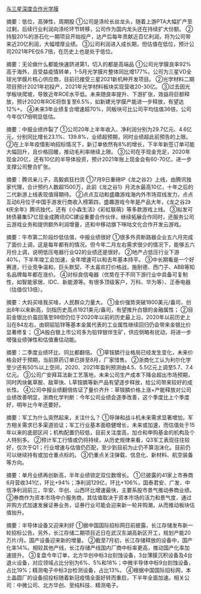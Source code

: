<a href="https://image.xuangubao.cn/FjWoyDuj1sDrPY2BCSNcbqQQdtno">与三星深度合作光学膜</a><br>


摘要：低位，高弹性，周期股 ①公司是涤纶长丝龙头，随着上游PTA大幅扩产至过剩，后续行业利润向涤纶环节转移，公司作为国内龙头还在持续扩大份额。 ②持股20%的浙石化一期项目开始投产，达产后每年贡献近百亿利润，将为公司带来近20亿利润，大幅增厚业绩。 ③公司利润进入成长期，但估值在低位，预计公司2021年PE仅6.7倍，在历史上也是处于低位。



摘要：无论做什么都能快速跻进第1，切入的都是高端品 ①公司光学膜良率92%高于海外，且受益疫情转单，1-5月光学膜片整体同比增177%。公司为三星VD全球光学膜片核心供应商，目前已接受三星2021新机种开发项目。 ②光学材料二期项目预计2021年初投产，2021年光学材料板块实现营收20-30亿。 ③过去因光学板块爬坡，导致近年ROE水平低。未来随良率提升、下游扩张，效益将巨额释放，预计2020年ROE将恢复至6.5%，如新建光学膜产能进一步释放，有望达12%+。 ④未来3年业绩复合增速超70%，同板块可比公司平均估值36倍，公司今年仅17倍明显低估。



摘要：中报业绩炸裂了 ①公司20年上半年收入、净利润分别为29.7亿元、4.6亿元，分别同比增长23.1%、139.8%，业绩超预期，同时业绩超此前预告的上限。 ②在上半年疫情影响招标情况下，新订单依然有8%的增长，下半年新签订单可能大幅回升，且价格回暖，推动毛利率继续上限。 ③公司在手现金充足，2020年现金20亿，还有10亿的半导体投资，预计2021年账上现金会有60-70亿，进一步支撑公司整合扩张。



摘要：腾讯亲儿子，高毅疯狂扫货 ①7月9日重磅IP《龙之谷2》上线，由腾讯独家代理，合计预约人数超1500万，此前《龙之谷1》月流水最高10亿，十年之后的二代新游上线表现值得期待。 ②点点互动和盛趣游戏海内外市场双线发力，点点互动6月位于中国手游发行商收入榜第四，盛趣游戏今年是产品大年，《龙之谷2》《庆余年》腾讯独代，还有《小森生活》《彩虹联萌》等多款游戏上线。 ③拟发可转债募集57亿现金成腾讯IDC建设重要合作伙伴，继续拓展合作同时，还服务公司云游戏业务和提供额外利润增量，还和中移动旗下咪咕文化合作开发云游戏。




摘要：牛市第二阶段炒低估值，中报业绩很好 ①很多外资断路器企业五六月完成了面价上调，这是每年都有的情况。但今年二月左右需求很少的情况下，能够五六月份上调，说明低压电器行业Q2的业绩还是很好。 ②地产占低压行业下游40%，下半年竣工会加速，全年增速可以和去年基本持平。 ③中长期看是一个好赛道，行业竞争温和，巨头默契，不太喜欢打价格战，施耐德、西门子、ABB等知名品牌每年都在涨价。 ④对标良信电器（优势在于不同下游行业中具备可复制性，如智能家居、IDC、新能源等。有很多顶级客户，万科、华为等）、正泰电器（估值仅13倍）。



摘要：大妈买啥我买啥，人民群众力量大。 ①金价强势突破1800美元/盎司，创出8年以来新高，剑指历史高点1921美元/盎司，有望推升白银的金融属性； ②目前金银比价虽回落至98但仍位于2020年以前的历史最上沿，2020年以前历史上沿在84左右，由铜铝铅锌等基本金属代表的工业属性继续回归仍会带来金银比价显著修复； ③A股白银上市公司多为铅锌银伴生矿，供应侧略有扰动，将进一步增强业绩弹性和估值重估动能。



摘要：二季度业绩环比、同比都翻倍。 ①草铵膦行业格局已经发生变化，未来价格会好于预期，当前原药订单已排至8月，厂家惜售。 ②浙商化工认为利尔化学至少还有50%以上空间，2020、2021年盈利预测由4.5、5.5亿元上调至5.7、7.4亿元。 ③公司广安拜耳法新工艺落地，未来公司生产成本下降会超出市场预期，同时丙炔氟草胺、敌草快、L草铵膦等新产品有望逐步释放，给公司带来较好的成长性。 ④公司中报业绩翻倍佐证了量价齐升：草铵膦价格上涨+产能释放对公司业绩改善明显，浙商化学判断：今年公司业绩会逐季改善，这个季度比上个季度好，明年比今年还要好。


摘要：军工为什么突然起来，关注什么？ ①导弹和战斗机未来需求显著增加，军方相关需求已多渠道验证；军工行业基本面稳健增长，未来或加速，而估值处于15年以来的底部区间；机构配置仍较低，目前关注度高，加仓和申购基金的机构及个人特别多。 ②预计军工行情或仍将持续，从历史规律来看，Q3军工表现往往较好，仅次于Q1；行业增速与估值仍匹配，至少到目前为止仍不算泡沫化。目前仍可以继续持有或加仓重点标的。 ③仍重点关注弹载、信息化、新材料、航空装备等方向。


摘要：单月业绩再创新高，半年业绩锁定双位数增长。 ①已披露的41家上市券商6月营收341亿，环比+94%；净利润129亿，环比+106%，国泰君安、广发、中信净利润前三，华安、华创、山西环比增速最快，主要系股市景气推动券商业绩。 ②券商作为资本市场中介服务商，其估值取决于资本市场的活力和景气度，通过并购方式加速发展证券业务，证券行业可能会迎来新一轮并购潮，从而推动板块估值抬升。



摘要：半导体设备又迎来利好 ①据中国国际招标网日前披露，长江存储发布新一轮招标公告。另外，长江存储二期项目近日在武汉东湖高新区开工，规划产能20万片/月。国产设备迎来新的增量。 ②截至7月初，长江存储释放的设备中，国产化率14%。相较其他产线，长江存储产线国内厂商中标率更高，推动国产化率加速提升。 ③复盘今年订单，北方华创中标3台刻蚀设备，3台薄膜沉积设备及4台退火设备，对应领域占比分别为6%、5%和18%；中微半导体中标9台刻蚀设备，占比19%；精测电子中标3台检测设备，占比13%。 ④根据中国国际招标网，本土晶圆厂的设备招投标随着新冠疫情全面好转而重启，下半年全面加速。相关公司：中微公司、北方华创、至纯科技、精测电子。